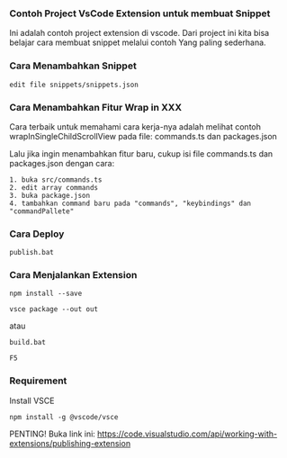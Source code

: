 ### Contoh Project VsCode Extension untuk membuat Snippet
Ini adalah contoh project extension di vscode.
Dari project ini kita bisa belajar cara membuat snippet melalui contoh
Yang paling sederhana.

### Cara Menambahkan Snippet
```
edit file snippets/snippets.json
```

### Cara Menambahkan Fitur Wrap in XXX
Cara terbaik untuk memahami cara kerja-nya adalah melihat contoh
wrapInSingleChildScrollView pada file:
commands.ts dan packages.json

Lalu jika ingin menambahkan fitur baru, cukup isi file
commands.ts dan packages.json dengan cara:
```
1. buka src/commands.ts
2. edit array commands
3. buka package.json
4. tambahkan command baru pada "commands", "keybindings" dan "commandPallete"
```

### Cara Deploy
```
publish.bat
```


### Cara Menjalankan Extension
```
npm install --save
```

```
vsce package --out out
```

atau

```
build.bat
```

```
F5
```


### Requirement
Install VSCE
```
npm install -g @vscode/vsce
```

PENTING! Buka link ini:
https://code.visualstudio.com/api/working-with-extensions/publishing-extension